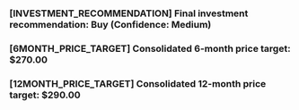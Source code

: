 ### [INVESTMENT_RECOMMENDATION] Final investment recommendation: Buy (Confidence: Medium)
### [6MONTH_PRICE_TARGET] Consolidated 6-month price target: $270.00
### [12MONTH_PRICE_TARGET] Consolidated 12-month price target: $290.00